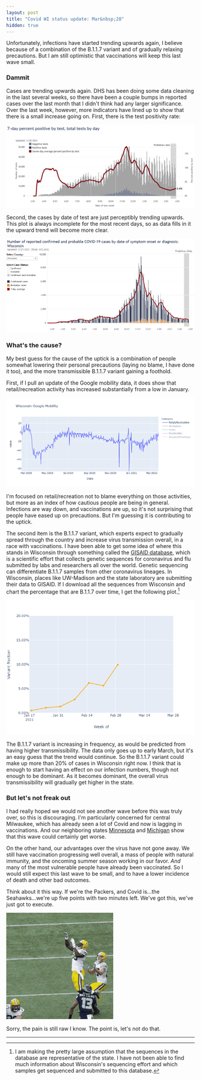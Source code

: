 ```yaml
---
layout: post
title: "Covid WI status update: Mar&nbsp;28"
hidden: true
---
```


Unfortunately, infections have started trending upwards again, I believe because of a combination of the B.1.1.7 variant and of gradually relaxing precautions. But I am still optimistic that vaccinations will keep this last wave small.

### Dammit
Cases are trending upwards again. DHS has been doing some data cleaning in the last several weeks, so there have been a couple bumps in reported cases over the last month that I didn't think had any larger significance. Over the last week, however, more indicators have lined up to show that there is a small increase going on. First, there is the test positivity rate:

![DHS test positivity](../assets/DHS-Positivity_2021-03-27.png)

Second, the cases by date of test are just perceptibly trending upwards. This plot is always incomplete for the most recent days, so as data fills in it the upward trend will become more clear.

![DHS cases](../assets/DHS-Cases_2021-03-27.png)

### What's the cause?
My best guess for the cause of the uptick is a combination of people somewhat lowering their personal precautions (laying no blame, I have done it too), and the more transmissible B.1.1.7 variant gaining a foothold.

First, if I pull an update of the Google mobility data, it does show that retail/recreation activity has increased substantially from a low in January. 

![Mobility data](../assets/Mobility-Google-Recreation_2021-03-26.png)

I'm focused on retail/recreation not to blame everything on those activities, but more as an index of how cautious people are being in general. Infections are way down, and vaccinations are up, so it's not surprising that people have eased up on precautions. But I'm guessing it is contributing to the uptick.

The second item is the B.1.1.7 variant, which experts expect to gradually spread through the country and increase virus transmission overall, in a race with vaccinations. I have been able to get some idea of where this stands in Wisconsin through something called the [GISAID database](https://www.gisaid.org/), which is a scientific effort that collects genetic sequences for coronavirus and flu submitted by labs and researchers all over the world. Genetic sequencing can differentiate B.1.1.7 samples from other coronavirus lineages. In Wisconsin, places like UW-Madison and the state laboratory are submitting their data to GISAID. If I download all the sequences from Wisconsin and chart the percentage that are B.1.1.7 over time, I get the following plot.[^GISAID]

![B.1.1.7 from GISAID](../assets/Variant-Fraction-GISAID_2021-03-28.png)

The B.1.1.7 variant is increasing in frequency, as would be predicted from having higher transmissibility. The data only goes up to early March, but it's an easy guess that the trend would continue. So the B.1.1.7 variant could make up more than 20% of cases in Wisconsin right now. I think that is enough to start having an effect on our infection numbers, though not enough to be dominant. As it becomes dominant, the overall virus transmissibility will gradually get higher in the state.

### But let's not freak out
I had really hoped we would not see another wave before this was truly over, so this is discouraging. I'm particularly concerned for central Milwaukee, which has already seen a lot of Covid and now is lagging in vaccinations. And our neighboring states [Minnesota](https://twitter.com/dhmontgomery/status/1376206617264316416?s=20) and [Michigan](https://www.michigan.gov/coronavirus/0,9753,7-406-98163_98173---,00.html) show that this wave could certainly get worse.

On the other hand, our advantages over the virus have not gone away. We still have vaccination progressing well overall, a mass of people with natural immunity, and the oncoming summer season working in our favor. *And* many of the most vulnerable people have already been vaccinated. So I would still expect this last wave to be small, and to have a lower incidence of death and other bad outcomes.

Think about it this way. If we're the Packers, and Covid is...the Seahawks...we're up five points with two minutes left. We've got this, we've just got to execute.

![Onside kick](../assets/onsidekick.gif)

Sorry, the pain is still raw I know. The point is, let's not do that.

---

[^GISAID]: I am making the pretty large assumption that the sequences in the database are representative of the state. I have not been able to find much information about Wisconsin's sequencing effort and which samples get sequenced and submitted to this database.
